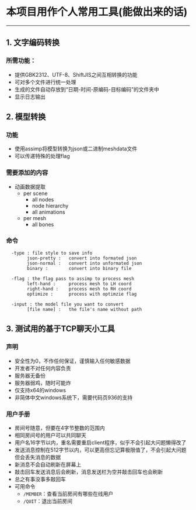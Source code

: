 # 本项目用作个人常用工具(能做出来的话)
---
## 1. 文字编码转换

### 所需功能：
- 提供GBK2312、UTF-8、ShiftJIS之间互相转换的功能
- 可对多个文件进行统一处理
- 生成的文件自动存放到“日期-时间-原编码-目标编码”的文件夹中
- 显示日志输出

## 2. 模型转换

### 功能
- 使用assimp将模型转换为json或二进制meshdata文件
- 可以传递特殊的处理flag

### 需要添加的内容

- 动画数据提取
  - per scene
    - all nodes
    - node hierarchy
    - all animations
  - per mesh
    - all bones

### 命令
      -type : file style to save info 
            json-pretty :   convert into formated json 
            json-normal :   convert into unformated json 
            binary :        convert into binary file  

      -flag : the flag pass to assimp to process mesh 
            left-hand :     process mesh to LH coord 
            right-hand :    process mesh to RH coord 
            optimize :      process with optimzie flag 

      -input : the model file you want to convert 
            [file name] :   the file's name without path 

## 3. 测试用的基于TCP聊天小工具

### 声明

- 安全性为0，不作任何保证，谨慎输入任何敏感数据
- 开发者不对任何内容负责
- 服务器无备份
- 服务器弱鸡，随时可能炸
- 仅支持x64的windows
- 非简体中文windows系统下，需要代码页936的支持

### 用户手册

- 房间号随意，但要在4字节整数的范围内
- 相同房间号的用户可以共同聊天
- 用户名16字节以内，重名需要重启client程序，似乎不会引起大问题懒得改了
- 发送消息控制在512字节以内，可以更高但忘记算极限值了，不会引起大问题但会丢失消息的数据
- 新消息不会自动刷新在屏幕上
- 敲击回车发送消息后会刷新，消息发送栏为空并敲击回车也会刷新
- 总之有事没事多敲回车
- 可用命令
  - `/MEMBER`：查看当前房间有哪些在线用户
  - `/QUIT`：退出当前房间